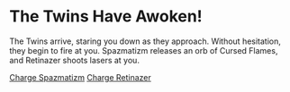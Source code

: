 # The Twins Have Awoken!

The Twins arrive, staring you down as they approach.  Without hesitation, they begin to fire at you.  Spazmatizm releases an orb of Cursed Flames, and Retinazer shoots lasers at you.

[Charge Spazmatizm](./scene1A1.md)
[Charge Retinazer](./scene1A2.md)